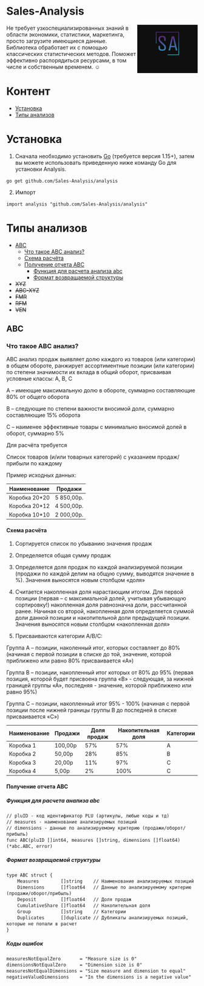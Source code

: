 # Sales-Analysis

<img align="right" width="159px" src="https://github.com/Sales-Analysis/analysis/blob/master/data/sa.svg">


Не требует узкоспециализированных знаний в области экономики, статистики, маркетинга, просто загрузите имеющиеся данные. 
Библиотека обработает их с помощью классических статистических методов. Поможет эффективно распорядиться ресурсами, в том числе и собственным временем. ☺️

# Контент
  - [Установка](#Установка)
  - [Типы анализов](#Типы-анализов)

# Установка

1. Сначала необходимо установить [Go](https://golang.org/) (требуется версия 1.15+), затем вы можете использовать приведенную ниже команду Go для установки Analysis.
``` golang
go get github.com/Sales-Analysis/analysis
```

2. Импорт
``` golang
import analysis "github.com/Sales-Analysis/analysis"
```

# Типы анализов
  - [ABC](#ABC)
    - [Что такое АВС анализ?](#Что-тако-АВС-анализ?)
    - [Схема расчёта](#Схема-расчёта)
    - [Получение отчета ABC](#Получение-отчета-ABC)
        - [Функция для расчета анализа abc](#Функция-для-расчета-анализа-abc)
        - [Формат возвращаемой структуры](#Формат-возвращаемой-структуры)
  - ~~XYZ~~
  - ~~ABC-XYZ~~
  - ~~FMR~~
  - ~~RFM~~
  - ~~VEN~~

## ABC
### Что такое АВС анализ?

ABC анализ продаж выявляет долю каждого из товаров (или категории) в общем обороте, ранжирует ассортиментные позиции (или категории) по степени значимости их вклада в общий оборот, присваивая условные классы: A, B, C

A – имеющие максимальную долю в обороте, суммарно составляющие 80% от общего оборота

B – следующие по степени важности вносимой доли, суммарно составляющие 15% оборота

C – наименее эффективные товары с минимально вносимой долей в оборот, суммарно 5%

Для расчёта требуется

Список товаров (и/или товарных категорий) с указанием продаж/прибыли по каждому

Пример исходных данных:

| Наименование  |  Продажи      |
| ------------- | ------------- |
| Коробка 20*20 | 5 850,00р.    |
| Коробка 20*12 | 4 500,00р.    |
| Коробка 10*10 | 2 000,00р.    |

#### Схема расчёта 

1. Сортируется список по убыванию значения продаж

2. Определяется общая сумму продаж

3. Определяется доля продаж по каждой анализируемой позиции (продажи по каждой делим на общую сумму, выводятся значение в %). Значения выносятся новым столбцом «доля»

4. Считается накопленная доля нарастающим итогом. Для первой позиции (первая – с максимальной долей, учитывая убывающую сортировку!) накопленная доля равнозначна доли, рассчитанной ранее. Начиная со второй, накопленная доля определяется суммой доли данной позиции и накопительной доли предыдущей позиции. Значения выносятся новым столбцом «накопленная доля»

5. Присваиваются категории A/B/C:

Группа A – позиции, наколенный итог, которых составляет до 80% (начиная с первой позиции в списке до той, значение, которой приближено или равно 80% присваивается «А»)

Группа B – позиции, накопленный итог которых от 80% до 95% (первая позиция, которой будет присвоена группа «B» - следующая, за нижней границей группы «А», последняя - значение, которой приближено или равно 95%)

Группа C – позиции, накопленный итог 95% - 100% (начиная с первой позиции после нижней границы группы B до последней в списке присваивается «С»)


| Наименование  |    Продажи    |  Доля продаж  |  Накопительная доля  |  Категории  |
| ------------- | ------------- | ------------- | -------------------- | ----------- |
| Коробка 1     |    100,00р    |      57%      |         57%          |      A      |
| Коробка 2     |     50,00р    |      28%      |         85%          |      B      |
| Коробка 3     |     20,00р    |      11%      |         97%          |      C      |
| Коробка 4     |      5,00р    |       2%      |        100%          |      C      |


#### Получение отчета ABC

##### Функция для расчета анализа abc

``` golang
// pluID - код идентификатор PLU (артикулы, любые коды и тд)
// measures - наименование анализируемых позиций
// dimensions - данные по анализируемому критерию (продажи/оборот/прибыль)
func ABC(pluID []int64, measures []string, dimensions []float64) (*abc.ABC, error)
```

##### Формат возвращаемой структуры

``` golang
type ABC struct {
	Measures        []string    // Наименование анализируемых позиций
	Dimensions      []float64   // Данные по анализируемому критерию (продажи/оборот/прибыль)
	Deposit         []float64   // Доля продаж
	CumulativeShare []float64   // Накопительная доля
	Group           []string    // Категории
	Duplicates      []duplicate // Дубликаты анализируемых позиций, которые не попали в расчет
}
```
##### Коды ошибок

``` golang
measuresNotEqualZero       = "Measure size is 0"
dimensionsNotEqualZero     = "Dimension size is 0"
measuresNotEqualDimensions = "Size measure and dimension to equal"
negativeValueDimensions    = "In the dimensions is a negative value"
```
